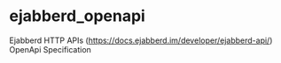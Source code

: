 # ejabberd_openapi
Ejabberd HTTP APIs (https://docs.ejabberd.im/developer/ejabberd-api/) OpenApi Specification
